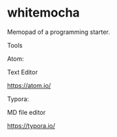 # whitemocha
Memopad of a programming starter.

Tools

Atom:

Text Editor

https://atom.io/

Typora:

MD file editor

https://typora.io/

